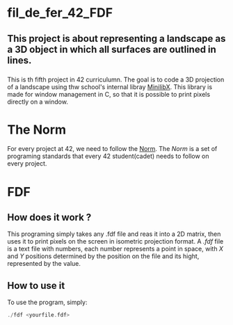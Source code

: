 
# fil_de_fer_42_FDF

## This project is about representing a landscape as a 3D object in which all surfaces are outlined in lines.

###

This is th fifth project in 42 curriculumn. The goal is to code a 3D projection of a landscape using thw school's internal libray [MinilibX](https://github.com/42Paris/minilibx-linux). This library is made for window management in C, so that it is possible to print pixels directly on a window.

# The Norm

For every project at 42, we need to follow the [Norm](https://github.com/MagicHatJo/-42-Norm/blob/master/norme.en.pdf). The *Norm* is a set of programing standards that every 42 student(cadet) needs to follow on every project.

# FDF

## How does it work ?

This programing simply takes any .fdf file and reas it into a 2D matrix, then uses it to print pixels on the screen in isometric projection format. A *.fdf* file is a text file with numbers, each number represents a point in space, with *X* and *Y* positions determined by the position on the file and its hight, represented by the value.

## How to use it

To use the program, simply:

```c
./fdf <yourfile.fdf>
```
